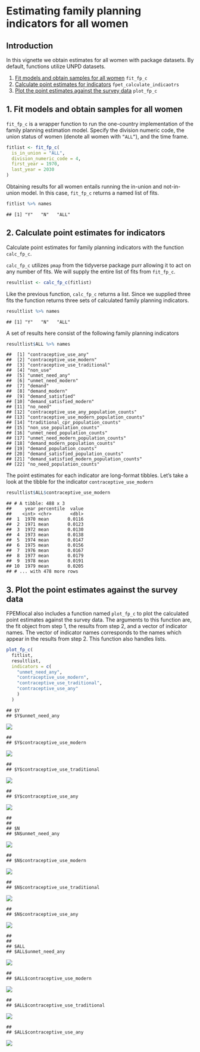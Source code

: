 Estimating family planning indicators for all women
================

## Introduction

In this vignette we obtain estimates for all women with package
datasets. By default, functions utilize UNPD datasets.

1.  [Fit models and obtain samples for all women](#fit) `fit_fp_c`
2.  [Calculate point estimates for indicators](#results)
    `fpet_calculate_indicaotrs`
3.  [Plot the point estimates against the survey data](#plot)
    `plot_fp_c`

## <a name="fit"></a>

## 1\. Fit models and obtain samples for all women

`fit_fp_c` is a wrapper function to run the one-country implementation
of the family planning estimation model. Specify the division numeric
code, the union status of women (denote all women with `“ALL”`), and the
time frame.

``` r
fitlist <- fit_fp_c(
  is_in_union = "ALL",
  division_numeric_code = 4,
  first_year = 1970,
  last_year = 2030
)
```

Obtaining results for all women entails running the in-union and
not-in-union model. In this case, `fit_fp_c` returns a named list of
fits.

``` r
fitlist %>% names
```

    ## [1] "Y"   "N"   "ALL"

## <a name="results"></a>

## 2\. Calculate point estimates for indicators

Calculate point estimates for family planning indicators with the
function `calc_fp_c`.

`calc_fp_c` utilizes `pmap` from the tidyverse package purr allowing it
to act on any number of fits. We will supply the entire list of fits
from `fit_fp_c`.

``` r
resultlist <- calc_fp_c(fitlist)
```

Like the previous function, `calc_fp_c` returns a list. Since we
supplied three fits the function returns three sets of calculated family
planning indicators.

``` r
resultlist %>% names
```

    ## [1] "Y"   "N"   "ALL"

A set of results here consist of the following family planning
indicators

``` r
resultlist$ALL %>% names
```

    ##  [1] "contraceptive_use_any"                     
    ##  [2] "contraceptive_use_modern"                  
    ##  [3] "contraceptive_use_traditional"             
    ##  [4] "non_use"                                   
    ##  [5] "unmet_need_any"                            
    ##  [6] "unmet_need_modern"                         
    ##  [7] "demand"                                    
    ##  [8] "demand_modern"                             
    ##  [9] "demand_satisfied"                          
    ## [10] "demand_satisfied_modern"                   
    ## [11] "no_need"                                   
    ## [12] "contraceptive_use_any_population_counts"   
    ## [13] "contraceptive_use_modern_population_counts"
    ## [14] "traditional_cpr_population_counts"         
    ## [15] "non_use_population_counts"                 
    ## [16] "unmet_need_population_counts"              
    ## [17] "unmet_need_modern_population_counts"       
    ## [18] "demand_modern_population_counts"           
    ## [19] "demand_population_counts"                  
    ## [20] "demand_satisfied_population_counts"        
    ## [21] "demand_satisfied_modern_population_counts" 
    ## [22] "no_need_population_counts"

The point estimates for each indicator are long-format tibbles. Let’s
take a look at the tibble for the indicator `contraceptive_use_modern`

``` r
resultlist$ALL$contraceptive_use_modern
```

    ## # A tibble: 488 x 3
    ##     year percentile  value
    ##    <int> <chr>       <dbl>
    ##  1  1970 mean       0.0116
    ##  2  1971 mean       0.0123
    ##  3  1972 mean       0.0130
    ##  4  1973 mean       0.0138
    ##  5  1974 mean       0.0147
    ##  6  1975 mean       0.0156
    ##  7  1976 mean       0.0167
    ##  8  1977 mean       0.0179
    ##  9  1978 mean       0.0191
    ## 10  1979 mean       0.0205
    ## # ... with 478 more rows

## <a name="plot"></a>

## 3\. Plot the point estimates against the survey data

FPEMlocal also includes a function named `plot_fp_c` to plot the
calculated point estimates against the survey data. The arguments to
this function are, the fit object from step 1, the results from step 2,
and a vector of indicator names. The vector of indicator names
corresponds to the names which appear in the results from step 2. This
function also handles lists.

``` r
plot_fp_c(
  fitlist,
  resultlist,
  indicators = c(
    "unmet_need_any",
    "contraceptive_use_modern",
    "contraceptive_use_traditional",
    "contraceptive_use_any"
    )
  )
```

    ## $Y
    ## $Y$unmet_need_any

![](vignette_all_women_files/figure-gfm/unnamed-chunk-8-1.png)<!-- -->

    ## 
    ## $Y$contraceptive_use_modern

![](vignette_all_women_files/figure-gfm/unnamed-chunk-8-2.png)<!-- -->

    ## 
    ## $Y$contraceptive_use_traditional

![](vignette_all_women_files/figure-gfm/unnamed-chunk-8-3.png)<!-- -->

    ## 
    ## $Y$contraceptive_use_any

![](vignette_all_women_files/figure-gfm/unnamed-chunk-8-4.png)<!-- -->

    ## 
    ## 
    ## $N
    ## $N$unmet_need_any

![](vignette_all_women_files/figure-gfm/unnamed-chunk-8-5.png)<!-- -->

    ## 
    ## $N$contraceptive_use_modern

![](vignette_all_women_files/figure-gfm/unnamed-chunk-8-6.png)<!-- -->

    ## 
    ## $N$contraceptive_use_traditional

![](vignette_all_women_files/figure-gfm/unnamed-chunk-8-7.png)<!-- -->

    ## 
    ## $N$contraceptive_use_any

![](vignette_all_women_files/figure-gfm/unnamed-chunk-8-8.png)<!-- -->

    ## 
    ## 
    ## $ALL
    ## $ALL$unmet_need_any

![](vignette_all_women_files/figure-gfm/unnamed-chunk-8-9.png)<!-- -->

    ## 
    ## $ALL$contraceptive_use_modern

![](vignette_all_women_files/figure-gfm/unnamed-chunk-8-10.png)<!-- -->

    ## 
    ## $ALL$contraceptive_use_traditional

![](vignette_all_women_files/figure-gfm/unnamed-chunk-8-11.png)<!-- -->

    ## 
    ## $ALL$contraceptive_use_any

![](vignette_all_women_files/figure-gfm/unnamed-chunk-8-12.png)<!-- -->
